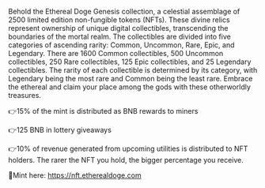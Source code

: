 Behold the Ethereal Doge Genesis collection, a celestial assemblage of 2500 limited edition non-fungible tokens (NFTs). These divine relics represent ownership of unique digital collectibles, transcending the boundaries of the mortal realm. The collectibles are divided into five categories of ascending rarity: Common, Uncommon, Rare, Epic, and Legendary. There are 1600 Common collectibles, 500 Uncommon collectibles, 250 Rare collectibles, 125 Epic collectibles, and 25 Legendary collectibles. The rarity of each collectible is determined by its category, with Legendary being the most rare and Common being the least rare. Embrace the ethereal and claim your place among the gods with these otherworldly treasures.

👉15% of the mint is distributed as BNB rewards to miners

👉125 BNB in lottery giveaways

👉10% of revenue generated from upcoming utilities is distributed to NFT holders. The rarer the NFT you hold, the bigger percentage you receive.

🌿Mint here: https://nft.etherealdoge.com
